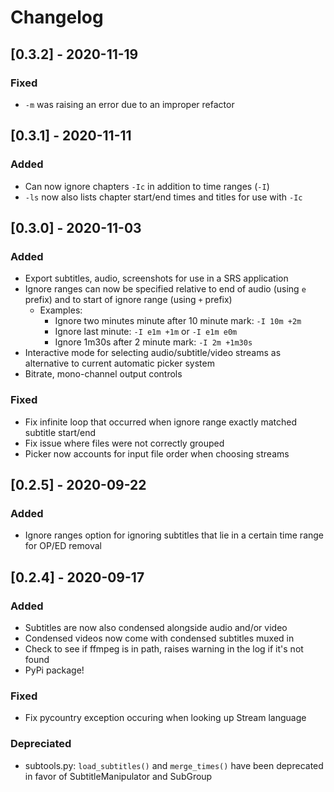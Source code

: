 # Changelog

## [0.3.2] - 2020-11-19

### Fixed
- `-m` was raising an error due to an improper refactor

## [0.3.1] - 2020-11-11

### Added 
 - Can now ignore chapters `-Ic` in addition to time ranges (`-I`)
 - `-ls` now also lists chapter start/end times and titles for use with `-Ic`
 

## [0.3.0] - 2020-11-03
### Added
 - Export subtitles, audio, screenshots for use in a SRS application
 - Ignore ranges can now be specified relative to end of audio (using `e` prefix) and to start of ignore range 
 (using `+` prefix)
    - Examples: 
        - Ignore two minutes minute after 10 minute mark: `-I 10m +2m`
        - Ignore last minute: `-I e1m +1m` or `-I e1m e0m`
        - Ignore 1m30s after 2 minute mark: `-I 2m +1m30s`
 - Interactive mode for selecting audio/subtitle/video streams as alternative to current automatic picker system
 - Bitrate, mono-channel output controls
 
 ### Fixed
 - Fix infinite loop that occurred when ignore range exactly matched subtitle start/end
 - Fix issue where files were not correctly grouped
 - Picker now accounts for input file order when choosing streams
 
## [0.2.5] - 2020-09-22
### Added
 - Ignore ranges option for ignoring subtitles that lie in a certain time range for OP/ED removal

## [0.2.4] - 2020-09-17

### Added

 - Subtitles are now also condensed alongside audio and/or video
 - Condensed videos now come with condensed subtitles muxed in
 - Check to see if ffmpeg is in path, raises warning in the log if it's not found
 - PyPi package!

### Fixed

 - Fix pycountry exception occuring when looking up Stream language 

### Depreciated
 - subtools.py: `load_subtitles()` and `merge_times()` have been deprecated in favor of SubtitleManipulator and SubGroup

<!-- Added, Changed, Depreciated, Removed, Fixed, Security -->